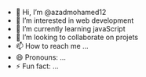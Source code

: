 - 👋 Hi, I’m @azadmohamed12
- 👀 I’m interested in web development
- 🌱 I’m currently learning javaScript
- 💞️ I’m looking to collaborate on projets
- 📫 How to reach me ...
- 😄 Pronouns: ...
- ⚡ Fun fact: ...

<!---
azadmohamed12/azadmohamed12 is a ✨ special ✨ repository because its `README.md` (this file) appears on your GitHub profile.
You can click the Preview link to take a look at your changes.
--->
